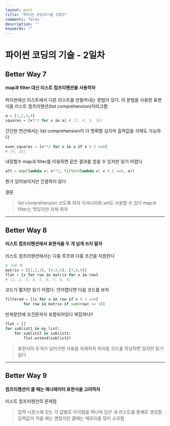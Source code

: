 ```yaml
---
layout: post
title: "파이썬 코딩의기술 1일차"
comments: false
description: ""
keywords: ""
---
```



파이썬 코딩의 기술 - 2일차
===

## Better Way 7
#### map과 filter 대신 리스트 컴프리헨션을 사용하자

파이썬에선 리스트에서 다른 리스트를 만들어내는 문법이 있다.
이 문법을 사용한 표현식을 리스트 컴프리헨션(list comprehension)이라고함
```python
a = [1,2,3,4]
squares = [x**2 for x in a] # [1, 4, 9, 16]
```
간단한 연산에서는 list comprehension이 더 명확함
심지어 출력값을 삭제도 가능하다
```python
even_squares = [x**2 for x in a if x % 2 ==0]
# [4, 16]
```

내장함수 map과 filter를 이용하면 같은 결과를 얻을 수 있지만
읽기 어렵다
```python
alt = map(lambda x: x**2, filter(lambda x: x % 2 ==0, a))
```
뭔가 있어보이지만 간결하지 않다

결론
> list comprehension 쓰도록 하자
> 딕셔너리와 set도 사용할 수 있다
> map과 filter는 멋있지만 자제 하자

---
## Better Way 8
#### 리스트 컴프리헨션에서 표현식을 두 개 넘게 쓰지 말자
리스트 컴프리헨션에서는 다중 루프와 다중 조건을 지원한다

```python
# 사용 예
matrix = [[1,2,3], [4,5,6], [7,8,9]]
flat = [x for row in matrix for x in row]
# [1, 2, 3, 4, 5, 6, 7, 8, 9]
```
코드가 짧지만 읽기 어렵다.
안어렵다면 다음 코드를 보자
```python
filtered = [[x for x in row if x % 3 ==0]
	    for row in matrix if sum(row) >= 10]
```
반복문안에 조건문까지 포함되어있다 복잡하다!!

```python
flat = []
for sublist1 in my_list:
	for sublist2 in sublist1:
    	flat.extend(sublist2)
```
>표현식이 두개가 넘어가면 사용을 자제하자
>위처럼 코드를 작성하면 길지만 읽기 쉽다

---
## Better Way 9
#### 컴프리헨션이 클 때는 제너레이터 표현식을 고려하자

리스트 컴프리헨션의 문제점
> 입력 시퀀스에 있는 각 값별로 아이템을 하나씩 담은 새 리스트를 통째로 생성함
> 입력값이 적을 때는 괜찮지만 클때는 메모리를 많이 소모함
